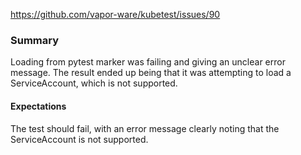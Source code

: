 
https://github.com/vapor-ware/kubetest/issues/90

### Summary

Loading from pytest marker was failing and giving an unclear error message. The result
ended up being that it was attempting to load a ServiceAccount, which is not supported.


#### Expectations

The test should fail, with an error message clearly noting that the ServiceAccount is not
supported.
